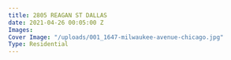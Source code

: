 ```yaml
---
title: 2805 REAGAN ST DALLAS
date: 2021-04-26 00:05:00 Z
Images: 
Cover Image: "/uploads/001_1647-milwaukee-avenue-chicago.jpg"
Type: Residential
---
```


